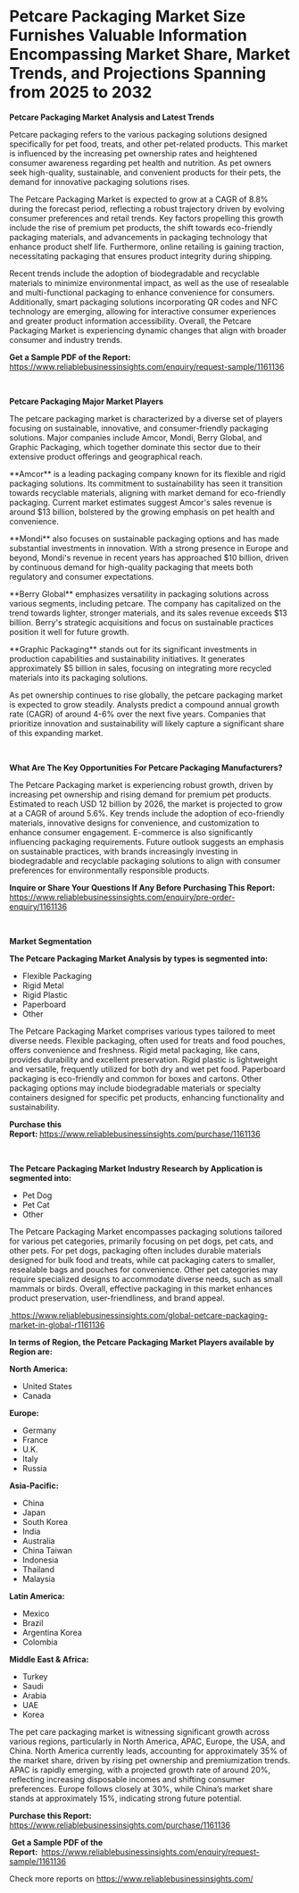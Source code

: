 <p><h1>Petcare Packaging Market Size Furnishes Valuable Information Encompassing Market Share, Market Trends, and Projections Spanning from 2025 to 2032</h1></p><p><strong>Petcare Packaging Market Analysis and Latest Trends</strong></p>
<p><p>Petcare packaging refers to the various packaging solutions designed specifically for pet food, treats, and other pet-related products. This market is influenced by the increasing pet ownership rates and heightened consumer awareness regarding pet health and nutrition. As pet owners seek high-quality, sustainable, and convenient products for their pets, the demand for innovative packaging solutions rises.</p><p>The Petcare Packaging Market is expected to grow at a CAGR of 8.8% during the forecast period, reflecting a robust trajectory driven by evolving consumer preferences and retail trends. Key factors propelling this growth include the rise of premium pet products, the shift towards eco-friendly packaging materials, and advancements in packaging technology that enhance product shelf life. Furthermore, online retailing is gaining traction, necessitating packaging that ensures product integrity during shipping.</p><p>Recent trends include the adoption of biodegradable and recyclable materials to minimize environmental impact, as well as the use of resealable and multi-functional packaging to enhance convenience for consumers. Additionally, smart packaging solutions incorporating QR codes and NFC technology are emerging, allowing for interactive consumer experiences and greater product information accessibility. Overall, the Petcare Packaging Market is experiencing dynamic changes that align with broader consumer and industry trends.</p></p>
<p><strong>Get a Sample PDF of the Report:&nbsp;</strong> <a href="https://www.reliablebusinessinsights.com/enquiry/request-sample/1161136?utm_campaign=3314&utm_medium=2&utm_source=Github&utm_content=ia&utm_term=22032025&utm_id=petcare-packaging">https://www.reliablebusinessinsights.com/enquiry/request-sample/1161136</a></p>
<p>&nbsp;</p>
<p><strong>Petcare Packaging Major Market Players</strong></p>
<p><p>The petcare packaging market is characterized by a diverse set of players focusing on sustainable, innovative, and consumer-friendly packaging solutions. Major companies include Amcor, Mondi, Berry Global, and Graphic Packaging, which together dominate this sector due to their extensive product offerings and geographical reach.</p><p>**Amcor** is a leading packaging company known for its flexible and rigid packaging solutions. Its commitment to sustainability has seen it transition towards recyclable materials, aligning with market demand for eco-friendly packaging. Current market estimates suggest Amcor's sales revenue is around $13 billion, bolstered by the growing emphasis on pet health and convenience.</p><p>**Mondi** also focuses on sustainable packaging options and has made substantial investments in innovation. With a strong presence in Europe and beyond, Mondi's revenue in recent years has approached $10 billion, driven by continuous demand for high-quality packaging that meets both regulatory and consumer expectations.</p><p>**Berry Global** emphasizes versatility in packaging solutions across various segments, including petcare. The company has capitalized on the trend towards lighter, stronger materials, and its sales revenue exceeds $13 billion. Berry's strategic acquisitions and focus on sustainable practices position it well for future growth.</p><p>**Graphic Packaging** stands out for its significant investments in production capabilities and sustainability initiatives. It generates approximately $5 billion in sales, focusing on integrating more recycled materials into its packaging solutions.</p><p>As pet ownership continues to rise globally, the petcare packaging market is expected to grow steadily. Analysts predict a compound annual growth rate (CAGR) of around 4-6% over the next five years. Companies that prioritize innovation and sustainability will likely capture a significant share of this expanding market.</p></p>
<p>&nbsp;</p>
<p><strong>What Are The Key Opportunities For Petcare Packaging Manufacturers?</strong></p>
<p><p>The Petcare Packaging market is experiencing robust growth, driven by increasing pet ownership and rising demand for premium pet products. Estimated to reach USD 12 billion by 2026, the market is projected to grow at a CAGR of around 5.6%. Key trends include the adoption of eco-friendly materials, innovative designs for convenience, and customization to enhance consumer engagement. E-commerce is also significantly influencing packaging requirements. Future outlook suggests an emphasis on sustainable practices, with brands increasingly investing in biodegradable and recyclable packaging solutions to align with consumer preferences for environmentally responsible products.</p></p>
<p><strong>Inquire or Share Your Questions If Any Before Purchasing This Report:</strong> <a href="https://www.reliablebusinessinsights.com/enquiry/pre-order-enquiry/1161136?utm_campaign=3314&utm_medium=2&utm_source=Github&utm_content=ia&utm_term=22032025&utm_id=petcare-packaging">https://www.reliablebusinessinsights.com/enquiry/pre-order-enquiry/1161136</a></p>
<p>&nbsp;</p>
<p><strong>Market Segmentation</strong></p>
<p><strong>The Petcare Packaging Market Analysis by types is segmented into:</strong></p>
<p><ul><li>Flexible Packaging</li><li>Rigid Metal</li><li>Rigid Plastic</li><li>Paperboard</li><li>Other</li></ul></p>
<p><p>The Petcare Packaging Market comprises various types tailored to meet diverse needs. Flexible packaging, often used for treats and food pouches, offers convenience and freshness. Rigid metal packaging, like cans, provides durability and excellent preservation. Rigid plastic is lightweight and versatile, frequently utilized for both dry and wet pet food. Paperboard packaging is eco-friendly and common for boxes and cartons. Other packaging options may include biodegradable materials or specialty containers designed for specific pet products, enhancing functionality and sustainability.</p></p>
<p><strong>Purchase this Report:&nbsp;</strong><a href="https://www.reliablebusinessinsights.com/purchase/1161136?utm_campaign=3314&utm_medium=2&utm_source=Github&utm_content=ia&utm_term=22032025&utm_id=petcare-packaging">https://www.reliablebusinessinsights.com/purchase/1161136</a></p>
<p>&nbsp;</p>
<p><strong>The Petcare Packaging Market Industry Research by Application is segmented into:</strong></p>
<p><ul><li>Pet Dog</li><li>Pet Cat</li><li>Other</li></ul></p>
<p><p>The Petcare Packaging Market encompasses packaging solutions tailored for various pet categories, primarily focusing on pet dogs, pet cats, and other pets. For pet dogs, packaging often includes durable materials designed for bulk food and treats, while cat packaging caters to smaller, resealable bags and pouches for convenience. Other pet categories may require specialized designs to accommodate diverse needs, such as small mammals or birds. Overall, effective packaging in this market enhances product preservation, user-friendliness, and brand appeal.</p></p>
<p><a href="https://www.reliablebusinessinsights.com/global-petcare-packaging-market-in-global-r1161136?utm_campaign=3314&utm_medium=2&utm_source=Github&utm_content=ia&utm_term=22032025&utm_id=petcare-packaging">&nbsp;https://www.reliablebusinessinsights.com/global-petcare-packaging-market-in-global-r1161136</a></p>
<p><strong>In terms of Region, the Petcare Packaging Market Players available by Region are:</strong></p>
<p>
    <p> <strong> North America: </strong>
        <ul>
            <li>United States</li>
            <li>Canada</li>
        </ul>
        </p> 
    <p> <strong> Europe: </strong>
        <ul>
            <li>Germany</li>
            <li>France</li>
            <li>U.K.</li>
            <li>Italy</li>
            <li>Russia</li>
        </ul>
        </p> 
    <p> <strong> Asia-Pacific: </strong>
        <ul>
            <li>China</li>
            <li>Japan</li>
            <li>South Korea</li>
            <li>India</li>
            <li>Australia</li>
            <li>China Taiwan</li>
            <li>Indonesia</li>
            <li>Thailand</li>
            <li>Malaysia</li>
        </ul>
        </p> 
    <p> <strong> Latin America: </strong>
        <ul>
            <li>Mexico</li>
            <li>Brazil</li>
            <li>Argentina Korea</li>
            <li>Colombia</li>
        </ul>
        </p> 
    <p> <strong> Middle East & Africa: </strong>
        <ul>
            <li>Turkey</li>
            <li>Saudi</li>
            <li>Arabia</li>
            <li>UAE</li>
            <li>Korea</li>
        </ul>
    </p>
    </p>
<p><p>The pet care packaging market is witnessing significant growth across various regions, particularly in North America, APAC, Europe, the USA, and China. North America currently leads, accounting for approximately 35% of the market share, driven by rising pet ownership and premiumization trends. APAC is rapidly emerging, with a projected growth rate of around 20%, reflecting increasing disposable incomes and shifting consumer preferences. Europe follows closely at 30%, while China’s market share stands at approximately 15%, indicating strong future potential.</p></p>
<p><strong>Purchase this Report: </strong><a href="https://www.reliablebusinessinsights.com/purchase/1161136?utm_campaign=3314&utm_medium=2&utm_source=Github&utm_content=ia&utm_term=22032025&utm_id=petcare-packaging">https://www.reliablebusinessinsights.com/purchase/1161136</a></p>
<p>&nbsp;<strong>Get a Sample PDF of the Report:&nbsp;&nbsp;</strong><a href="https://www.reliablebusinessinsights.com/enquiry/request-sample/1161136?utm_campaign=3314&utm_medium=2&utm_source=Github&utm_content=ia&utm_term=22032025&utm_id=petcare-packaging">https://www.reliablebusinessinsights.com/enquiry/request-sample/1161136</a></p>
<p><strong></strong></p>
<p>Check more reports on <a href="https://www.reliablebusinessinsights.com/?utm_campaign=3314&utm_medium=2&utm_source=Github&utm_content=ia&utm_term=22032025&utm_id=petcare-packaging">https://www.reliablebusinessinsights.com/</a></p>